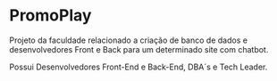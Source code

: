 # PromoPlay
Projeto da faculdade relacionado a criação de banco de dados e desenvolvedores Front e Back para um determinado site com chatbot.

Possui Desenvolvedores Front-End e Back-End, DBA´s e Tech Leader.
